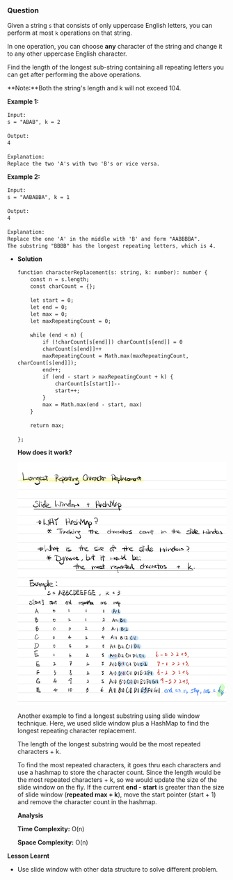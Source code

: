 ### Question

Given a string `s` that consists of only uppercase English letters, you can perform at most `k` operations on that string.

In one operation, you can choose **any** character of the string and change it to any other uppercase English character.

Find the length of the longest sub-string containing all repeating letters you can get after performing the above operations.

**Note:**Both the string's length and k will not exceed 104.

**Example 1:**

```
Input:
s = "ABAB", k = 2

Output:
4

Explanation:
Replace the two 'A's with two 'B's or vice versa.
```

**Example 2:**

```
Input:
s = "AABABBA", k = 1

Output:
4

Explanation:
Replace the one 'A' in the middle with 'B' and form "AABBBBA".
The substring "BBBB" has the longest repeating letters, which is 4.
```

- **Solution**

    ```tsx
    function characterReplacement(s: string, k: number): number {
        const n = s.length;
        const charCount = {};
        
        let start = 0;
        let end = 0;
        let max = 0;
        let maxRepeatingCount = 0;
        
        while (end < n) {
            if (!charCount[s[end]]) charCount[s[end]] = 0
            charCount[s[end]]++
            maxRepeatingCount = Math.max(maxRepeatingCount, charCount[s[end]]);        
            end++;
            if (end - start > maxRepeatingCount + k) {
                charCount[s[start]]--
                start++;
            }
            max = Math.max(end - start, max)
        }
        
        return max;
        
    };
    ```

    **How does it work?**

    ![longest-repeating-character-replacement.jpeg](longest-repeating-character-replacement.jpeg)

    Another example to find a longest substring using slide window technique. Here, we used slide window plus a HashMap to find the longest repeating character replacement.

    The length of the longest substring would be the most repeated characters + k.

    To find the most repeated characters, it goes thru each characters and use a hashmap to store the character count. Since the length would be the most repeated characters + k, so we would update the size of the slide window on the fly. If the current **end - start** is greater than the size of slide window (**repeated max + k**), move the start pointer (start + 1) and remove the character count in the hashmap.

    **Analysis**

    **Time Complexity:** O(n)

    **Space Complexity:** O(n)

**Lesson Learnt**

- Use slide window with other data structure to solve different problem.